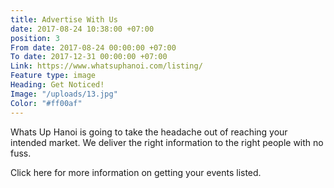 ```yaml
---
title: Advertise With Us
date: 2017-08-24 10:38:00 +07:00
position: 3
From date: 2017-08-24 00:00:00 +07:00
To date: 2017-12-31 00:00:00 +07:00
Link: https://www.whatsuphanoi.com/listing/
Feature type: image
Heading: Get Noticed!
Image: "/uploads/13.jpg"
Color: "#ff00af"
---
```


Whats Up Hanoi is going to take the headache out of reaching your intended market. We deliver the right information to the right people with no fuss.

Click here for more information on getting your events listed.